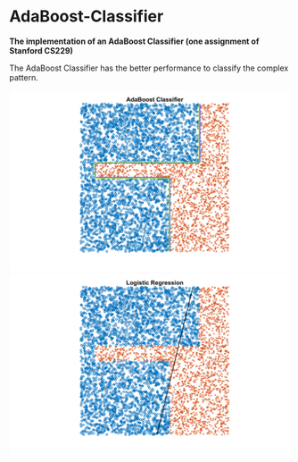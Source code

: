 # AdaBoost-Classifier

**The implementation of an AdaBoost Classifier (one assignment of Stanford CS229)**

The AdaBoost Classifier has the better performance to classify the complex pattern.

![alt](https://github.com/hsihsun/AdaBoost-Classifier/blob/master/Result/AdaBoost_Classifier.png)
![alt](https://github.com/hsihsun/AdaBoost-Classifier/blob/master/Result/Logistic_Regression.png)


